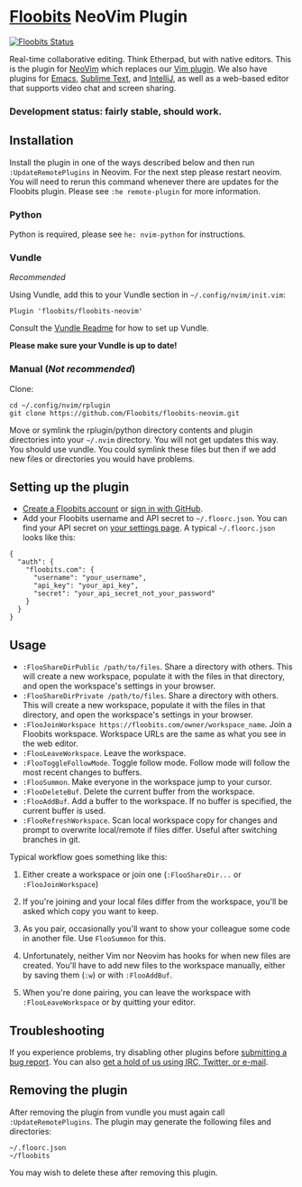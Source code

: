 # [Floobits](https://floobits.com/) NeoVim Plugin

[![Floobits Status](https://floobits.com/Floobits/nvim-plugin.svg)](https://floobits.com/Floobits/nvim-plugin/redirect)

Real-time collaborative editing. Think Etherpad, but with native editors. This is the plugin for [NeoVim](https://github.com/neovim/neovim) which replaces our [Vim plugin](https://github.com/Floobits/floobits-vim). We also have plugins for [Emacs](https://github.com/Floobits/floobits-emacs), [Sublime Text](https://github.com/Floobits/floobits-sublime), and [IntelliJ](https://github.com/Floobits/floobits-intellij), as well as a web-based editor that supports video chat and screen sharing.

### Development status: fairly stable, should work.

## Installation

Install the plugin in one of the ways described below and then run `:UpdateRemotePlugins` in Neovim. For the next step please restart neovim. You will need to rerun this command whenever there are updates for the Floobits plugin. Please see `:he remote-plugin` for more information.

### Python

Python is required, please see `he: nvim-python` for instructions.

### Vundle

*Recommended*

Using Vundle, add this to your Vundle section in `~/.config/nvim/init.vim`:

```
Plugin 'floobits/floobits-neovim'
```

Consult the [Vundle Readme](https://github.com/gmarik/Vundle.vim/blob/master/README.md) for how to set up Vundle.

**Please make sure your Vundle is up to date!**


### Manual (*Not recommended*)

Clone:

```
cd ~/.config/nvim/rplugin
git clone https://github.com/Floobits/floobits-neovim.git
```



Move or symlink the rplugin/python directory contents and plugin directories into your `~/.nvim` directory. You will not get updates this way. You should use vundle. You could symlink these files but then if we add new files or directories you would have problems.


## Setting up the plugin


* [Create a Floobits account](https://floobits.com/signup) or [sign in with GitHub](https://floobits.com/login/github?next=/dash).
* Add your Floobits username and API secret to `~/.floorc.json`. You can find your API secret on [your settings page](https://floobits.com/dash/settings). A typical `~/.floorc.json` looks like this:

```
{
  "auth": {
    "floobits.com": {
      "username": "your_username",
      "api_key": "your_api_key",
      "secret": "your_api_secret_not_your_password"
    }
  }
}
```


## Usage

* `:FlooShareDirPublic /path/to/files`. Share a directory with others. This will create a new workspace, populate it with the files in that directory, and open the workspace's settings in your browser.
* `:FlooShareDirPrivate /path/to/files`. Share a directory with others. This will create a new workspace, populate it with the files in that directory, and open the workspace's settings in your browser.
* `:FlooJoinWorkspace https://floobits.com/owner/workspace_name`. Join a Floobits workspace. Workspace URLs are the same as what you see in the web editor.
* `:FlooLeaveWorkspace`. Leave the workspace.
* `:FlooToggleFollowMode`. Toggle follow mode. Follow mode will follow the most recent changes to buffers.
* `:FlooSummon`. Make everyone in the workspace jump to your cursor.
* `:FlooDeleteBuf`. Delete the current buffer from the workspace.
* `:FlooAddBuf`. Add a buffer to the workspace. If no buffer is specified, the current buffer is used.
* `:FlooRefreshWorkspace`. Scan local workspace copy for changes and prompt to overwrite local/remote if files differ. Useful after switching branches in git.

Typical workflow goes something like this:

1. Either create a workspace or join one (`:FlooShareDir...` or `:FlooJoinWorkspace`)

2. If you're joining and your local files differ from the workspace, you'll be asked which copy you want to keep.

3. As you pair, occasionally you'll want to show your colleague some code in another file. Use `FlooSummon` for this.

4. Unfortunately, neither Vim nor Neovim has hooks for when new files are created. You'll have to add new files to the workspace manually, either by saving them (`:w`) or with `:FlooAddBuf`.

5. When you're done pairing, you can leave the workspace with `:FlooLeaveWorkspace` or by quitting your editor.


## Troubleshooting

If you experience problems, try disabling other plugins before [submitting a bug report](https://github.com/Floobits/floobits-neovim/issues). You can also [get a hold of us using IRC, Twitter, or e-mail](https://floobits.com/help#support).

## Removing the plugin

After removing the plugin from vundle you must again call `:UpdateRemotePlugins`. The plugin may generate the following files and directories:

```
~/.floorc.json
~/floobits
```

You may wish to delete these after removing this plugin.
